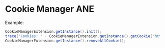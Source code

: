 Cookie Manager ANE
=============================
Example:

```ActionScript
CookieManagerExtension.getInstance().init();
trace("Cookies: " + CookieManagerExtension.getInstance().getCookie("http://vk.com/"));
CookieManagerExtension.getInstance().removeAllCookie();
```